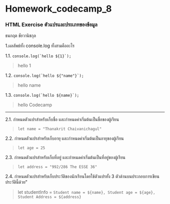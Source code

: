 # Homework_codecamp_8
### HTML Exercise ตัวแปรและประเภทของข้อมูล
ธนกฤต ชัยวานิชกุล

1.ผลลัพธ์ทั้ง console.log ทั้งสามคืออะไร

1.1. ``console.log(`hello ${1}`);``
> hello 1

1.2. ``console.log(`hello ${"name"}`);``
> hello name

1.3. ``console.log(`hello ${name}`);``
> hello Codecamp


---

2.1. กำหนดตัวแปรสำหรับเก็บชื่อ และกำหนดค่าเริ่มต้นเป็นชื่อของผู้เรียน
> `let name = "Thanakrit Chaivanichagul"`

2.2. กำหนดตัวแปรสำหรับเก็บอายุ และกำหนดค่าเริ่มต้นเป็นอายุของผู้เรียน
> `let age = 25`

2.3. กำหนดตัวแปรสำหรับเก็บที่อยู่ และกำหนดค่าเริ่มต้นเป็นที่อยู่ของผู้เรียน
> `let address = "992/286 The ESSE 36"`

2.4. กำหนดตัวแปรสำหรับเก็บประวัติของนักเรียนโดยใช้ตัวแปรทั้ง 3 ตัวด้านบนประกอบการเขียนประวัตินี้ด้วย"
  >let studentInfo = `Student name = ${name}, Student age = ${age}, Student Address = ${address}`
